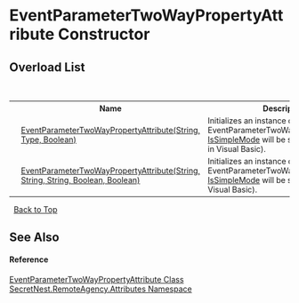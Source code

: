 # EventParameterTwoWayPropertyAttribute Constructor 
 


## Overload List
&nbsp;<table><tr><th></th><th>Name</th><th>Description</th></tr><tr><td>![Public method](media/pubmethod.gif "Public method")</td><td><a href="M_SecretNest_RemoteAgency_Attributes_EventParameterTwoWayPropertyAttribute__ctor_1">EventParameterTwoWayPropertyAttribute(String, Type, Boolean)</a></td><td>
Initializes an instance of the EventParameterTwoWayPropertyAttribute. <a href="P_SecretNest_RemoteAgency_Attributes_ParameterTwoWayPropertyAttribute_IsSimpleMode">IsSimpleMode</a> will be set to `false` (`False` in Visual Basic).</td></tr><tr><td>![Public method](media/pubmethod.gif "Public method")</td><td><a href="M_SecretNest_RemoteAgency_Attributes_EventParameterTwoWayPropertyAttribute__ctor">EventParameterTwoWayPropertyAttribute(String, String, String, Boolean, Boolean)</a></td><td>
Initializes an instance of the EventParameterTwoWayPropertyAttribute. <a href="P_SecretNest_RemoteAgency_Attributes_ParameterTwoWayPropertyAttribute_IsSimpleMode">IsSimpleMode</a> will be set to `true` (`True` in Visual Basic).</td></tr></table>&nbsp;
<a href="#eventparametertwowaypropertyattribute-constructor">Back to Top</a>

## See Also


#### Reference
<a href="T_SecretNest_RemoteAgency_Attributes_EventParameterTwoWayPropertyAttribute">EventParameterTwoWayPropertyAttribute Class</a><br /><a href="N_SecretNest_RemoteAgency_Attributes">SecretNest.RemoteAgency.Attributes Namespace</a><br />